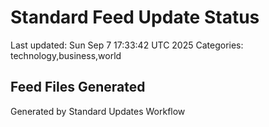 # Standard Feed Update Status
Last updated: Sun Sep  7 17:33:42 UTC 2025
Categories: technology,business,world

## Feed Files Generated

Generated by Standard Updates Workflow
